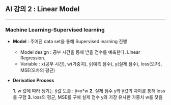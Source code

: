  ## **AI 강의 2 : Linear Model**
 ---
 ### Machine Learning-Supervised learning
 * **Model** : 주어진 data set을 통해 Supervised learning 진행
   + Model design : 공부 시간을 통해 받을 점수를 예측한다. Linear Regression. 
   + Variable : x(공부 시간), w(가중치), ŷ(예측 점수), y(실제 점수), loss(오차), MSE(오차의 평균)
 * **Derivation Process**
 
   **1.** w 값에 따라 생기는 ŷ값 도출 : ŷ=x*w
   **2.** 실제 점수 y와 ŷ값의 차이를 통해 loss를 구함
   **3.** loss의 평균, MSE를 구해 실제 점수 y와 가장 유사한 가중치 w를 찾음
 
